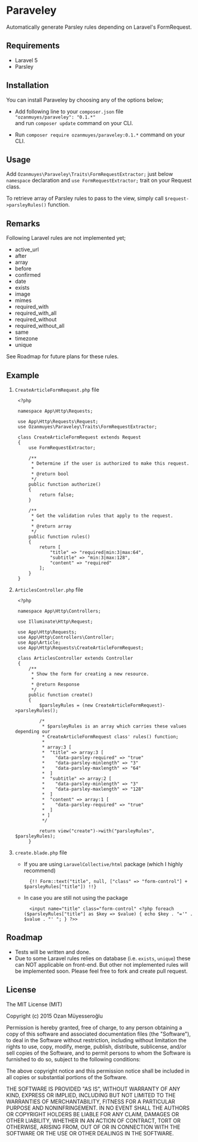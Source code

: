 # Paraveley
Automatically generate Parsley rules depending on Laravel's FormRequest.

## Requirements

- Laravel 5
- Parsley

## Installation

You can install Paraveley by choosing any of the options below;

- Add following line to your `composer.json` file  
`"ozanmuyes/paraveley": "0.1.*"`  
and run `composer update` command on your CLI.

- Run `composer require ozanmuyes/paraveley:0.1.*` command on your CLI.

## Usage

Add `Ozanmuyes\Paraveley\Traits\FormRequestExtractor;` just below `namespace` declaration and `use FormRequestExtractor;` trait on your Request class.

To retrieve array of Parsley rules to pass to the view, simply call `$request->parsleyRules()` function.

## Remarks

Following Laravel rules are not implemented yet;

- active_url
- after
- array
- before
- confirmed
- date
- exists
- image
- mimes
- required_with
- required\_with\_all
- required_without
- required\_without\_all
- same
- timezone
- unique

See Roadmap for future plans for these rules.

## Example

1. `CreateArticleFormRequest.php` file

		<?php
		
		namespace App\Http\Requests;
		
		use App\Http\Requests\Request;
		use Ozanmuyes\Paraveley\Traits\FormRequestExtractor;
	
		class CreateArticleFormRequest extends Request
		{
		    use FormRequestExtractor;
		
		    /**
		     * Determine if the user is authorized to make this request.
		     *
		     * @return bool
		     */
		    public function authorize()
		    {
		        return false;
		    }
		
		    /**
		     * Get the validation rules that apply to the request.
		     *
		     * @return array
		     */
		    public function rules()
		    {
		        return [
		            "title" => "required|min:3|max:64",
		            "subtitle" => "min:3|max:128",
		            "content" => "required"
		        ];
		    }
		}



2. `ArticlesController.php` file

		<?php

		namespace App\Http\Controllers;
		
		use Illuminate\Http\Request;
		
		use App\Http\Requests;
		use App\Http\Controllers\Controller;
		use App\Article;
		use App\Http\Requests\CreateArticleFormRequest;
		
		class ArticlesController extends Controller
		{		
		    /**
		     * Show the form for creating a new resource.
		     *
		     * @return Response
		     */
		    public function create()
		    {
		        $parsleyRules = (new CreateArticleFormRequest)->parsleyRules();

				/* 
				 * $parsleyRules is an array which carries these values depending our 
				 * CreateArticleFormRequest class' rules() function;
				 *
				 * array:3 [
				 *  "title" => array:3 [
				 *    "data-parsley-required" => "true"
				 *    "data-parsley-minlength" => "3"
				 *    "data-parsley-maxlength" => "64"
				 *  ]
				 *  "subtitle" => array:2 [
				 *    "data-parsley-minlength" => "3"
				 *    "data-parsley-maxlength" => "128"
				 *  ]
				 *  "content" => array:1 [
				 *    "data-parsley-required" => "true"
				 *  ]
				 * ]
				 */
		
		        return view("create")->with("parsleyRules", $parsleyRules);
		    }

3. `create.blade.php` file

	- If you are using `LaravelCollective/html` package (which I highly recommend)

			{!! Form::text("title", null, ["class" => "form-control"] + $parsleyRules["title"]) !!}

	- In case you are still not using the package
	
			<input name="title" class="form-control" <?php foreach ($parsleyRules["title"] as $key => $value) { echo $key . "='" . $value . "' "; } ?>>

## Roadmap

- Tests will be written and done.
- Due to some Laravel rules relies on database (i.e. `exists`, `unique`) these can NOT applicable on front-end. But other not implemented rules will be implemented soon. Please feel free to fork and create pull request.

## License

The MIT License (MIT)

Copyright (c) 2015 Ozan Müyesseroğlu

Permission is hereby granted, free of charge, to any person obtaining a copy
of this software and associated documentation files (the "Software"), to deal
in the Software without restriction, including without limitation the rights
to use, copy, modify, merge, publish, distribute, sublicense, and/or sell
copies of the Software, and to permit persons to whom the Software is
furnished to do so, subject to the following conditions:

The above copyright notice and this permission notice shall be included in all
copies or substantial portions of the Software.

THE SOFTWARE IS PROVIDED "AS IS", WITHOUT WARRANTY OF ANY KIND, EXPRESS OR
IMPLIED, INCLUDING BUT NOT LIMITED TO THE WARRANTIES OF MERCHANTABILITY,
FITNESS FOR A PARTICULAR PURPOSE AND NONINFRINGEMENT. IN NO EVENT SHALL THE
AUTHORS OR COPYRIGHT HOLDERS BE LIABLE FOR ANY CLAIM, DAMAGES OR OTHER
LIABILITY, WHETHER IN AN ACTION OF CONTRACT, TORT OR OTHERWISE, ARISING FROM,
OUT OF OR IN CONNECTION WITH THE SOFTWARE OR THE USE OR OTHER DEALINGS IN THE
SOFTWARE.